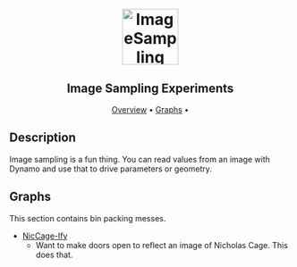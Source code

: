 <h1 align="center">
  <br>
  <img src="https://img.icons8.com/ios-filled/100/000000/image.png" alt="ImageSampling" width="100">
</h1>

<h2 align="center">Image Sampling Experiments</h2>

<p align="center">
  <a href="#description">Overview</a> •
  <a href="#graphs">Graphs</a> •
</p>

## Description
Image sampling is a fun thing. You can read values from an image with Dynamo and use that to drive parameters or geometry.

## Graphs
This section contains bin packing messes.
* [NicCage-Ify](https://github.com/johnpierson/RandomGraphs/tree/master/ImageSampling/NicCage-Ify)
  - Want to make doors open to reflect an image of Nicholas Cage. This does that.
